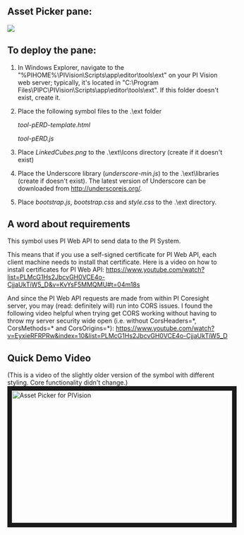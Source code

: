 ## Asset Picker pane: 

<img src="https://github.com/osipmartin/PI-Coresight-Custom-Symbols/blob/master/Community%20Samples/CoolTeam/Example.png" />

## To deploy the pane: 

1. In Windows Explorer, navigate to the "%PIHOME%\PIVision\Scripts\app\editor\tools\ext" on your PI Vision web server; typically, it's located in "C:\Program Files\PIPC\PIVision\Scripts\app\editor\tools\ext".
If this folder doesn't exist, create it.

2. Place the following symbol files to the .\ext folder

	*tool-pERD-template.html*
	
	*tool-pERD.js*

3. Place *LinkedCubes.png* to the .\ext\Icons directory (create if it doesn't exist)
4. Place the Underscore library (*underscore-min.js*) to the .\ext\libraries (create if doesn't exist). The latest version of Underscore can be downloaded from http://underscorejs.org/.
5. Place *bootstrap.js*, *bootstrap.css* and *style.css* to the .\ext directory.

## A word about requirements

This symbol uses PI Web API to send data to the PI System.

This means that if you use a self-signed certificate for PI Web API, each client machine needs to install that certificate. 
Here is a video on how to install certificates for PI Web API: https://www.youtube.com/watch?list=PLMcG1Hs2JbcvGH0VCE4o-CjjaUkTiW5_D&v=KvYsF5MMQMU#t=04m18s

And since the PI Web API requests are made from within PI Coresight server, you may (read: definitely will) run into CORS issues.
I found the following video helpful when trying get CORS working without having to throw my server security wide open
 (i.e. without CorsHeaders=\*, CorsMethods=\* and CorsOrigins=*): https://www.youtube.com/watch?v=EyxieRFRPRw&index=10&list=PLMcG1Hs2JbcvGH0VCE4o-CjjaUkTiW5_D

## Quick Demo Video

(This is a video of the slightly older version of the symbol with different styling. Core functionality didn't change.) 
<a href="https://youtu.be/3cOMefteQlE" target="_blank"><img src="http://img.youtube.com/vi/3cOMefteQlE/0.jpg" 
alt="Asset Picker for PIVision" width="500" height="300" border="10" /></a>
